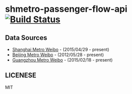 # shmetro-passenger-flow-api [![Build Status](https://travis-ci.org/sinchang/shmetro-passenger-flow-api.svg?branch=master)](https://travis-ci.org/sinchang/shmetro-passenger-flow-api)

## Data Sources

- [Shanghai Metro Weibo](https://weibo.com/1742987497) - (2015/04/29 - present)
- [Beijing Metro Weibo](https://weibo.com/2778292197) - (2012/05/28 - present)
- [Guangzhou Metro Weibo](https://weibo.com/2612249974) - (2015/02/18 - present)

## LICENESE

MIT

